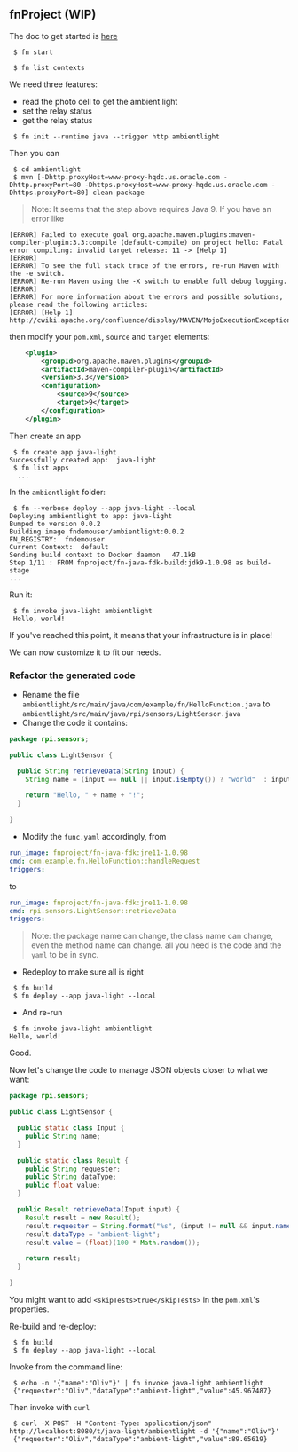 ## fnProject (WIP)

The doc to get started is [here](https://fnproject.io/tutorials/JavaFDKIntroduction/)

```
 $ fn start
```

```
 $ fn list contexts
```

We need three features:
- read the photo cell to get the ambient light
- set the relay status
- get the relay status

```
 $ fn init --runtime java --trigger http ambientlight
```

Then you can 
```
 $ cd ambientlight
 $ mvn [-Dhttp.proxyHost=www-proxy-hqdc.us.oracle.com -Dhttp.proxyPort=80 -Dhttps.proxyHost=www-proxy-hqdc.us.oracle.com -Dhttps.proxyPort=80] clean package
``` 
> Note: It seems that the step above requires Java 9.
If you have an error like
```
[ERROR] Failed to execute goal org.apache.maven.plugins:maven-compiler-plugin:3.3:compile (default-compile) on project hello: Fatal error compiling: invalid target release: 11 -> [Help 1]
[ERROR] 
[ERROR] To see the full stack trace of the errors, re-run Maven with the -e switch.
[ERROR] Re-run Maven using the -X switch to enable full debug logging.
[ERROR] 
[ERROR] For more information about the errors and possible solutions, please read the following articles:
[ERROR] [Help 1] http://cwiki.apache.org/confluence/display/MAVEN/MojoExecutionException
```
then modify your `pom.xml`, `source` and `target` elements:
```xml
    <plugin>
        <groupId>org.apache.maven.plugins</groupId>
        <artifactId>maven-compiler-plugin</artifactId>
        <version>3.3</version>
        <configuration>
            <source>9</source>
            <target>9</target>
        </configuration>
    </plugin>
```

Then create an app
```
 $ fn create app java-light
Successfully created app:  java-light 
 $ fn list apps
  ...
``` 

In the `ambientlight` folder:
```
 $ fn --verbose deploy --app java-light --local
Deploying ambientlight to app: java-light
Bumped to version 0.0.2
Building image fndemouser/ambientlight:0.0.2 
FN_REGISTRY:  fndemouser
Current Context:  default
Sending build context to Docker daemon   47.1kB
Step 1/11 : FROM fnproject/fn-java-fdk-build:jdk9-1.0.98 as build-stage
...
```

Run it:
```
 $ fn invoke java-light ambientlight
 Hello, world!
```
If you've reached this point, it means that your infrastructure is in place!

We can now customize it to fit our needs.

### Refactor the generated code
- Rename the file `ambientlight/src/main/java/com/example/fn/HelloFunction.java` to `ambientlight/src/main/java/rpi/sensors/LightSensor.java`
- Change the code it contains:
```java
package rpi.sensors;

public class LightSensor {

  public String retrieveData(String input) {
    String name = (input == null || input.isEmpty()) ? "world"  : input;

    return "Hello, " + name + "!";
  }

}
```
- Modify the `func.yaml` accordingly, from
```yaml
run_image: fnproject/fn-java-fdk:jre11-1.0.98
cmd: com.example.fn.HelloFunction::handleRequest
triggers:
```
to
```yaml
run_image: fnproject/fn-java-fdk:jre11-1.0.98
cmd: rpi.sensors.LightSensor::retrieveData
triggers:
```
> Note: the package name can change, the class name can change, even the method name can change.
> all you need is the code and the `yaml` to be in sync.

- Redeploy to make sure all is right
```
 $ fn build
 $ fn deploy --app java-light --local
```
- And re-run
```
 $ fn invoke java-light ambientlight
Hello, world!
```
Good.

Now let's change the code to manage JSON objects closer to what we want:
```java
package rpi.sensors;

public class LightSensor {

  public static class Input {
    public String name;
  }

  public static class Result {
    public String requester;
    public String dataType;
    public float value;
  }

  public Result retrieveData(Input input) {
    Result result = new Result();
    result.requester = String.format("%s", (input != null && input.name != null && !input.name.isEmpty() ? input.name : "Nobody"));
    result.dataType = "ambient-light";
    result.value = (float)(100 * Math.random());

    return result;
  }

}
```
You might want to add `<skipTests>true</skipTests>` in the `pom.xml`'s properties.

Re-build and re-deploy:
```
 $ fn build
 $ fn deploy --app java-light --local
```
Invoke from the command line:
```
 $ echo -n '{"name":"Oliv"}' | fn invoke java-light ambientlight
 {"requester":"Oliv","dataType":"ambient-light","value":45.967487}
```

Then invoke with `curl`
```
 $ curl -X POST -H "Content-Type: application/json" http://localhost:8080/t/java-light/ambientlight -d '{"name":"Oliv"}'
 {"requester":"Oliv","dataType":"ambient-light","value":89.65619}
```

